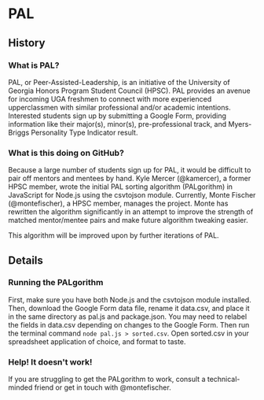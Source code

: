 # PAL
## History
### What is PAL?
PAL, or Peer-Assisted-Leadership, is an initiative of the University of Georgia Honors Program Student Council (HPSC). PAL provides an avenue for incoming UGA freshmen to connect with more experienced upperclassmen with similar professional and/or academic intentions. Interested students sign up by submitting a Google Form, providing information like their major(s), minor(s), pre-professional track, and Myers-Briggs Personality Type Indicator result.

### What is this doing on GitHub?
Because a large number of students sign up for PAL, it would be difficult to pair off mentors and mentees by hand. Kyle Mercer (@kamercer), a former HPSC member, wrote the initial PAL sorting algorithm (PALgorithm) in JavaScript for Node.js using the csvtojson module. Currently, Monte Fischer (@montefischer), a HPSC member, manages the project. Monte has rewritten the algorithm significantly in an attempt to improve the strength of matched mentor/mentee pairs and make future algorithm tweaking easier.

This algorithm will be improved upon by further iterations of PAL.

## Details
### Running the PALgorithm
First, make sure you have both Node.js and the csvtojson module installed. Then, download the Google Form data file, rename it data.csv, and place it in the same directory as pal.js and package.json. You may need to relabel the fields in data.csv depending on changes to the Google Form. Then run the terminal command `node pal.js > sorted.csv`. Open sorted.csv in your spreadsheet application of choice, and format to taste.
### Help! It doesn't work!
If you are struggling to get the PALgorithm to work, consult a technical-minded friend or get in touch with @montefischer.
